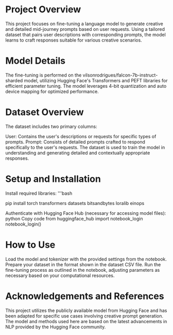 # Project Overview
This project focuses on fine-tuning a language model to generate creative and detailed mid-journey prompts based on user requests. Using a tailored dataset that pairs user descriptions with corresponding prompts, the model learns to craft responses suitable for various creative scenarios.

# Model Details
The fine-tuning is performed on the vilsonrodrigues/falcon-7b-instruct-sharded model, utilizing Hugging Face's Transformers and PEFT libraries for efficient parameter tuning. The model leverages 4-bit quantization and auto device mapping for optimized performance.

# Dataset Overview
The dataset includes two primary columns:

User: Contains the user's descriptions or requests for specific types of prompts.
Prompt: Consists of detailed prompts crafted to respond specifically to the user's requests.
The dataset is used to train the model in understanding and generating detailed and contextually appropriate responses.

# Setup and Installation
Install required libraries:
'''bash

pip install torch transformers datasets bitsandbytes loralib einops

Authenticate with Hugging Face Hub (necessary for accessing model files):
python
Copy code
from huggingface_hub import notebook_login
notebook_login()

# How to Use
Load the model and tokenizer with the provided settings from the notebook.
Prepare your dataset in the format shown in the dataset CSV file.
Run the fine-tuning process as outlined in the notebook, adjusting parameters as necessary based on your computational resources.

# Acknowledgements and References
This project utilizes the publicly available model from Hugging Face and has been adapted for specific use cases involving creative prompt generation. The model and methods used here are based on the latest advancements in NLP provided by the Hugging Face community.
